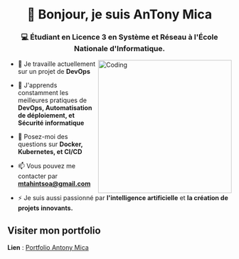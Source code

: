 <h1 align="center">👋 Bonjour, je suis AnTony Mica</h1>
<h3 align="center">💻 Étudiant en Licence 3 en Système et Réseau à l'École Nationale d'Informatique.</h3>

<img align="right" alt="Coding" width="300" src="https://i.pinimg.com/originals/81/17/8b/81178b47a8598f0c81c4799f2cdd4057.gif">

- 🔭 Je travaille actuellement sur un projet de **DevOps**

- 🌱 J'apprends constamment les meilleures pratiques de **DevOps, Automatisation de déploiement, et Sécurité informatique**

- 💬 Posez-moi des questions sur **Docker, Kubernetes, et CI/CD**

- 📫 Vous pouvez me contacter par **mtahintsoa@gmail.com**

- ⚡ Je suis aussi passionné par **l'intelligence artificielle** et **la création de projets innovants.**

## Visiter mon portfolio
**Lien** : [Portfolio Antony Mica](https://antonymica.vercel.app/)
